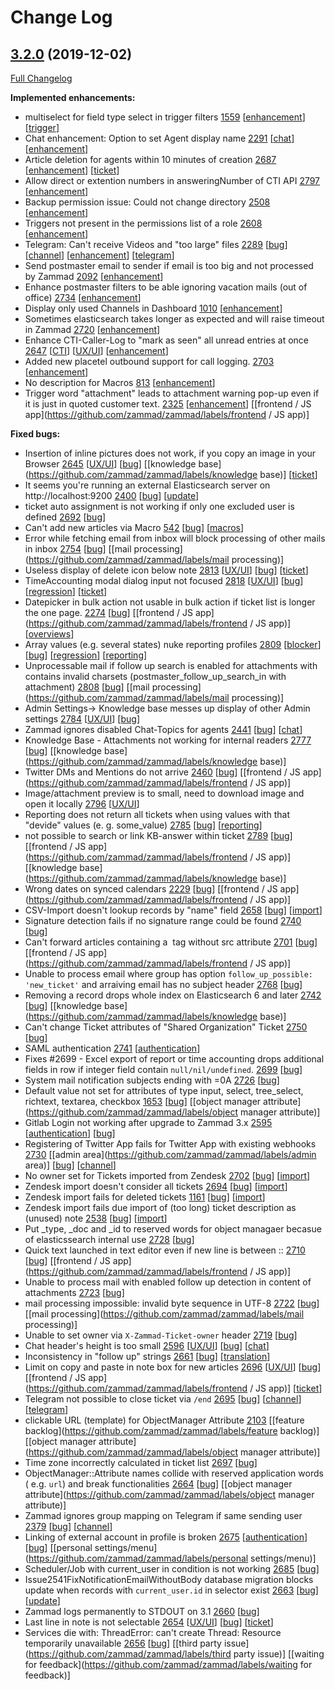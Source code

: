 # Change Log

## [3.2.0](https://github.com/zammad/zammad/tree/3.2.0) (2019-12-02)
[Full Changelog](https://github.com/zammad/zammad/compare/3.1.0...3.2.0)

**Implemented enhancements:**
- multiselect for field type select in trigger filters [1559](https://github.com/zammad/zammad/issues/1559) [[enhancement](https://github.com/zammad/zammad/labels/enhancement)] [[trigger](https://github.com/zammad/zammad/labels/trigger)]
- Chat enhancement: Option to set Agent display name [2291](https://github.com/zammad/zammad/issues/2291) [[chat](https://github.com/zammad/zammad/labels/chat)] [[enhancement](https://github.com/zammad/zammad/labels/enhancement)]
- Article deletion for agents within 10 minutes of creation [2687](https://github.com/zammad/zammad/issues/2687) [[enhancement](https://github.com/zammad/zammad/labels/enhancement)] [[ticket](https://github.com/zammad/zammad/labels/ticket)]
- Allow direct or extention numbers in answeringNumber of CTI API [2797](https://github.com/zammad/zammad/issues/2797) [[enhancement](https://github.com/zammad/zammad/labels/enhancement)]
- Backup permission issue: Could not change directory [2508](https://github.com/zammad/zammad/issues/2508) [[enhancement](https://github.com/zammad/zammad/labels/enhancement)]
- Triggers not present in the permissions list of a role [2608](https://github.com/zammad/zammad/issues/2608) [[enhancement](https://github.com/zammad/zammad/labels/enhancement)]
- Telegram: Can't receive Videos and "too large" files [2289](https://github.com/zammad/zammad/issues/2289) [[bug](https://github.com/zammad/zammad/labels/bug)] [[channel](https://github.com/zammad/zammad/labels/channel)] [[enhancement](https://github.com/zammad/zammad/labels/enhancement)] [[telegram](https://github.com/zammad/zammad/labels/telegram)]
- Send postmaster email to sender if email is too big and not processed by Zammad [2092](https://github.com/zammad/zammad/issues/2092) [[enhancement](https://github.com/zammad/zammad/labels/enhancement)]
- Enhance postmaster filters to be able ignoring vacation mails (out of office) [2734](https://github.com/zammad/zammad/issues/2734) [[enhancement](https://github.com/zammad/zammad/labels/enhancement)]
- Display only used Channels in Dashboard [1010](https://github.com/zammad/zammad/issues/1010) [[enhancement](https://github.com/zammad/zammad/labels/enhancement)]
- Sometimes elasticsearch takes longer as expected and will raise timeout in Zammad [2720](https://github.com/zammad/zammad/issues/2720) [[enhancement](https://github.com/zammad/zammad/labels/enhancement)]
- Enhance CTI-Caller-Log to "mark as seen" all unread entries at once [2647](https://github.com/zammad/zammad/issues/2647) [[CTI](https://github.com/zammad/zammad/labels/CTI)] [[UX/UI](https://github.com/zammad/zammad/labels/UX/UI)] [[enhancement](https://github.com/zammad/zammad/labels/enhancement)]
-  Added new placetel outbound support for call logging. [2703](https://github.com/zammad/zammad/issues/2703) [[enhancement](https://github.com/zammad/zammad/labels/enhancement)]
- No description for Macros [813](https://github.com/zammad/zammad/issues/813) [[enhancement](https://github.com/zammad/zammad/labels/enhancement)]
- Trigger word "attachment" leads to attachment warning pop-up even if it is just in quoted customer text. [2325](https://github.com/zammad/zammad/issues/2325) [[enhancement](https://github.com/zammad/zammad/labels/enhancement)] [[frontend / JS app](https://github.com/zammad/zammad/labels/frontend / JS app)]

**Fixed bugs:**
- Insertion of inline pictures does not work, if you copy an image in your Browser [2645](https://github.com/zammad/zammad/issues/2645) [[UX/UI](https://github.com/zammad/zammad/labels/UX/UI)] [[bug](https://github.com/zammad/zammad/labels/bug)] [[knowledge base](https://github.com/zammad/zammad/labels/knowledge base)] [[ticket](https://github.com/zammad/zammad/labels/ticket)]
- It seems you're running an external Elasticsearch server on http://localhost:9200 [2400](https://github.com/zammad/zammad/issues/2400) [[bug](https://github.com/zammad/zammad/labels/bug)] [[update](https://github.com/zammad/zammad/labels/update)]
- ticket auto assignment is not working if only one excluded user is defined [2692](https://github.com/zammad/zammad/issues/2692) [[bug](https://github.com/zammad/zammad/labels/bug)]
- Can't add new articles via Macro [542](https://github.com/zammad/zammad/issues/542) [[bug](https://github.com/zammad/zammad/labels/bug)] [[macros](https://github.com/zammad/zammad/labels/macros)]
- Error while fetching email from inbox will block processing of other mails in inbox [2754](https://github.com/zammad/zammad/issues/2754) [[bug](https://github.com/zammad/zammad/labels/bug)] [[mail processing](https://github.com/zammad/zammad/labels/mail processing)]
- Useless display of delete icon below note [2813](https://github.com/zammad/zammad/issues/2813) [[UX/UI](https://github.com/zammad/zammad/labels/UX/UI)] [[bug](https://github.com/zammad/zammad/labels/bug)] [[ticket](https://github.com/zammad/zammad/labels/ticket)]
- TimeAccounting modal dialog input not focused [2818](https://github.com/zammad/zammad/issues/2818) [[UX/UI](https://github.com/zammad/zammad/labels/UX/UI)] [[bug](https://github.com/zammad/zammad/labels/bug)] [[regression](https://github.com/zammad/zammad/labels/regression)] [[ticket](https://github.com/zammad/zammad/labels/ticket)]
- Datepicker in bulk action not usable in bulk action if ticket list is longer the one page. [2274](https://github.com/zammad/zammad/issues/2274) [[bug](https://github.com/zammad/zammad/labels/bug)] [[frontend / JS app](https://github.com/zammad/zammad/labels/frontend / JS app)] [[overviews](https://github.com/zammad/zammad/labels/overviews)]
- Array values (e.g. several states) nuke reporting profiles [2809](https://github.com/zammad/zammad/issues/2809) [[blocker](https://github.com/zammad/zammad/labels/blocker)] [[bug](https://github.com/zammad/zammad/labels/bug)] [[regression](https://github.com/zammad/zammad/labels/regression)] [[reporting](https://github.com/zammad/zammad/labels/reporting)]
- Unprocessable mail if follow up search is enabled for attachments with contains invalid charsets (postmaster_follow_up_search_in with attachment) [2808](https://github.com/zammad/zammad/issues/2808) [[bug](https://github.com/zammad/zammad/labels/bug)] [[mail processing](https://github.com/zammad/zammad/labels/mail processing)]
- Admin Settings-> Knowledge base messes up display of other Admin settings [2784](https://github.com/zammad/zammad/issues/2784) [[UX/UI](https://github.com/zammad/zammad/labels/UX/UI)] [[bug](https://github.com/zammad/zammad/labels/bug)]
- Zammad ignores disabled Chat-Topics for agents [2441](https://github.com/zammad/zammad/issues/2441) [[bug](https://github.com/zammad/zammad/labels/bug)] [[chat](https://github.com/zammad/zammad/labels/chat)]
- Knowledge Base - Attachments not working for internal readers [2777](https://github.com/zammad/zammad/issues/2777) [[bug](https://github.com/zammad/zammad/labels/bug)] [[knowledge base](https://github.com/zammad/zammad/labels/knowledge base)]
- Twitter DMs and Mentions do not arrive [2460](https://github.com/zammad/zammad/issues/2460) [[bug](https://github.com/zammad/zammad/labels/bug)] [[frontend / JS app](https://github.com/zammad/zammad/labels/frontend / JS app)]
- Image/attachment preview is to small, need to download image and open it locally  [2796](https://github.com/zammad/zammad/issues/2796) [[UX/UI](https://github.com/zammad/zammad/labels/UX/UI)]
- Reporting does not return all tickets when using values with that "devide" values (e. g. some_value) [2785](https://github.com/zammad/zammad/issues/2785) [[bug](https://github.com/zammad/zammad/labels/bug)] [[reporting](https://github.com/zammad/zammad/labels/reporting)]
- not possible to search or link KB-answer within ticket [2789](https://github.com/zammad/zammad/issues/2789) [[bug](https://github.com/zammad/zammad/labels/bug)] [[frontend / JS app](https://github.com/zammad/zammad/labels/frontend / JS app)] [[knowledge base](https://github.com/zammad/zammad/labels/knowledge base)]
- Wrong dates on synced calendars [2229](https://github.com/zammad/zammad/issues/2229) [[bug](https://github.com/zammad/zammad/labels/bug)] [[frontend / JS app](https://github.com/zammad/zammad/labels/frontend / JS app)]
- CSV-Import doesn't lookup records by "name" field [2658](https://github.com/zammad/zammad/issues/2658) [[bug](https://github.com/zammad/zammad/labels/bug)] [[import](https://github.com/zammad/zammad/labels/import)]
- Signature detection fails if no signature range could be found [2740](https://github.com/zammad/zammad/issues/2740) [[bug](https://github.com/zammad/zammad/labels/bug)]
- Can't forward articles containing a <img> tag without src attribute [2701](https://github.com/zammad/zammad/issues/2701) [[bug](https://github.com/zammad/zammad/labels/bug)] [[frontend / JS app](https://github.com/zammad/zammad/labels/frontend / JS app)]
- Unable to process email where group has option `follow_up_possible: 'new_ticket'` and arraiving email has no subject header [2768](https://github.com/zammad/zammad/issues/2768) [[bug](https://github.com/zammad/zammad/labels/bug)]
- Removing a record drops whole index on Elasticsearch 6 and later [2742](https://github.com/zammad/zammad/issues/2742) [[bug](https://github.com/zammad/zammad/labels/bug)] [[knowledge base](https://github.com/zammad/zammad/labels/knowledge base)]
- Can't change Ticket attributes of "Shared Organization" Ticket [2750](https://github.com/zammad/zammad/issues/2750) [[bug](https://github.com/zammad/zammad/labels/bug)]
- SAML authentication [2741](https://github.com/zammad/zammad/issues/2741) [[authentication](https://github.com/zammad/zammad/labels/authentication)]
- Fixes #2699 - Excel export of report or time accounting drops additional fields in row if integer field contain `null/nil/undefined`. [2699](https://github.com/zammad/zammad/issues/2699) [[bug](https://github.com/zammad/zammad/labels/bug)]
- System mail notification subjects ending with =0A [2726](https://github.com/zammad/zammad/issues/2726) [[bug](https://github.com/zammad/zammad/labels/bug)]
- Default value not set for attributes of type input, select, tree_select, richtext, textarea, checkbox [1653](https://github.com/zammad/zammad/issues/1653) [[bug](https://github.com/zammad/zammad/labels/bug)] [[object manager attribute](https://github.com/zammad/zammad/labels/object manager attribute)]
- Gitlab Login not working after upgrade to Zammad 3.x [2595](https://github.com/zammad/zammad/issues/2595) [[authentication](https://github.com/zammad/zammad/labels/authentication)] [[bug](https://github.com/zammad/zammad/labels/bug)]
- Registering of Twitter App fails for Twitter App with existing webhooks [2730](https://github.com/zammad/zammad/issues/2730) [[admin area](https://github.com/zammad/zammad/labels/admin area)] [[bug](https://github.com/zammad/zammad/labels/bug)] [[channel](https://github.com/zammad/zammad/labels/channel)]
- No owner set for Tickets imported from Zendesk [2702](https://github.com/zammad/zammad/issues/2702) [[bug](https://github.com/zammad/zammad/labels/bug)] [[import](https://github.com/zammad/zammad/labels/import)]
- Zendesk import doesn't consider all tickets [2694](https://github.com/zammad/zammad/issues/2694) [[bug](https://github.com/zammad/zammad/labels/bug)] [[import](https://github.com/zammad/zammad/labels/import)]
- Zendesk import fails for deleted tickets [1161](https://github.com/zammad/zammad/issues/1161) [[bug](https://github.com/zammad/zammad/labels/bug)] [[import](https://github.com/zammad/zammad/labels/import)]
- Zendesk import fails due import of (too long) ticket description as (unused) note [2538](https://github.com/zammad/zammad/issues/2538) [[bug](https://github.com/zammad/zammad/labels/bug)] [[import](https://github.com/zammad/zammad/labels/import)]
- Put _type, _doc and _id to reserved words for object managaer becasue of elasticssearch internal use [2728](https://github.com/zammad/zammad/issues/2728) [[bug](https://github.com/zammad/zammad/labels/bug)]
- Quick text launched in text editor even if new line is between :: [2710](https://github.com/zammad/zammad/issues/2710) [[bug](https://github.com/zammad/zammad/labels/bug)] [[frontend / JS app](https://github.com/zammad/zammad/labels/frontend / JS app)]
- Unable to process mail with enabled follow up detection in content of attachments [2723](https://github.com/zammad/zammad/issues/2723) [[bug](https://github.com/zammad/zammad/labels/bug)]
- mail processing impossible: invalid byte sequence in UTF-8 [2722](https://github.com/zammad/zammad/issues/2722) [[bug](https://github.com/zammad/zammad/labels/bug)] [[mail processing](https://github.com/zammad/zammad/labels/mail processing)]
- Unable to set owner via `X-Zammad-Ticket-owner` header [2719](https://github.com/zammad/zammad/issues/2719) [[bug](https://github.com/zammad/zammad/labels/bug)]
- Chat header's height is too small [2596](https://github.com/zammad/zammad/issues/2596) [[UX/UI](https://github.com/zammad/zammad/labels/UX/UI)] [[bug](https://github.com/zammad/zammad/labels/bug)] [[chat](https://github.com/zammad/zammad/labels/chat)]
- Inconsistency in "follow up" strings [2661](https://github.com/zammad/zammad/issues/2661) [[bug](https://github.com/zammad/zammad/labels/bug)] [[translation](https://github.com/zammad/zammad/labels/translation)]
- Limit on copy and paste in note box for new articles [2696](https://github.com/zammad/zammad/issues/2696) [[UX/UI](https://github.com/zammad/zammad/labels/UX/UI)] [[bug](https://github.com/zammad/zammad/labels/bug)] [[frontend / JS app](https://github.com/zammad/zammad/labels/frontend / JS app)] [[ticket](https://github.com/zammad/zammad/labels/ticket)]
- Telegram not possible to close ticket via `/end` [2695](https://github.com/zammad/zammad/issues/2695) [[bug](https://github.com/zammad/zammad/labels/bug)] [[channel](https://github.com/zammad/zammad/labels/channel)] [[telegram](https://github.com/zammad/zammad/labels/telegram)]
- clickable URL (template) for ObjectManager Attribute [2103](https://github.com/zammad/zammad/issues/2103) [[feature backlog](https://github.com/zammad/zammad/labels/feature backlog)] [[object manager attribute](https://github.com/zammad/zammad/labels/object manager attribute)]
- Time zone incorrectly calculated in ticket list [2697](https://github.com/zammad/zammad/issues/2697) [[bug](https://github.com/zammad/zammad/labels/bug)]
- ObjectManager::Attribute names collide with reserved application words ( e.g. `url`) and break functionalities [2664](https://github.com/zammad/zammad/issues/2664) [[bug](https://github.com/zammad/zammad/labels/bug)] [[object manager attribute](https://github.com/zammad/zammad/labels/object manager attribute)]
- Zammad ignores group mapping on Telegram if same sending user [2379](https://github.com/zammad/zammad/issues/2379) [[bug](https://github.com/zammad/zammad/labels/bug)] [[channel](https://github.com/zammad/zammad/labels/channel)]
- Linking of external account in profile is broken [2675](https://github.com/zammad/zammad/issues/2675) [[authentication](https://github.com/zammad/zammad/labels/authentication)] [[bug](https://github.com/zammad/zammad/labels/bug)] [[personal settings/menu](https://github.com/zammad/zammad/labels/personal settings/menu)]
- Scheduler/Job with current_user in condition is not working [2685](https://github.com/zammad/zammad/issues/2685) [[bug](https://github.com/zammad/zammad/labels/bug)]
- Issue2541FixNotificationEmailWithoutBody database migration blocks update when records with `current_user.id` in selector exist [2663](https://github.com/zammad/zammad/issues/2663) [[bug](https://github.com/zammad/zammad/labels/bug)] [[update](https://github.com/zammad/zammad/labels/update)]
- Zammad logs permanently to STDOUT on 3.1 [2660](https://github.com/zammad/zammad/issues/2660) [[bug](https://github.com/zammad/zammad/labels/bug)]
- Last line in note is not selectable [2654](https://github.com/zammad/zammad/issues/2654) [[UX/UI](https://github.com/zammad/zammad/labels/UX/UI)] [[bug](https://github.com/zammad/zammad/labels/bug)] [[ticket](https://github.com/zammad/zammad/labels/ticket)]
- Services die with: ThreadError: can't create Thread: Resource temporarily unavailable [2656](https://github.com/zammad/zammad/issues/2656) [[bug](https://github.com/zammad/zammad/labels/bug)] [[third party issue](https://github.com/zammad/zammad/labels/third party issue)] [[waiting for feedback](https://github.com/zammad/zammad/labels/waiting for feedback)]

